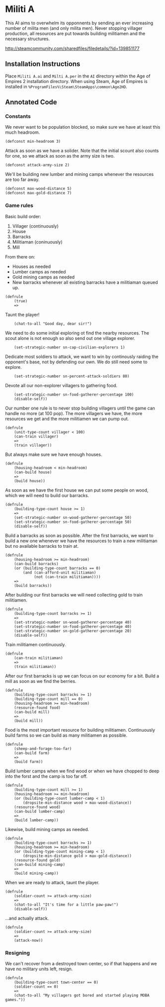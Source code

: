 Militi A
========

This AI aims to overwhelm its opponnents by sending an ever increasing
number of milita men (and only milita men). Never stopping villager
production, all resources are put towards building militiamen and the
necessary structures.

http://steamcommunity.com/sharedfiles/filedetails/?id=139851177

Installation Instructions
-------------------------

Place `Militi A.ai` and `Milti A.per` in the `AI` directory within the Age of
Empires 2 installation directory. When using Steam, Age of Empires is
installed in `%ProgramFiles%\Steam\SteamApps\common\Age2HD`.

Annotated Code
--------------

### Constants

We never want to be population blocked, so make sure we have at least this
much headroom.

    (defconst min-headroom 3)

Attack as soon as we have a solider. Note that the initial scount also counts
for one, so we attack as soon as the army size is two.

    (defconst attack-army-size 2)

We'll be building new lumber and mining camps whenever the resources are too
far away.

    (defconst max-wood-distance 5)
    (defconst max-gold-distance 7)

### Game rules

Basic build order:

1. Villager (continuously)
2. House
3. Barracks
4. Militiaman (coninuously)
5. Mill

From there on:

* Houses as needed
* Lumber camps as needed
* Gold mining camps as needed
* New barracks whenever all existing barracks have a militiaman queued up.

<b></b>

    (defrule
    	(true)
    	=>

Taunt the player!

    	(chat-to-all "Good day, dear sir!")

We need to do some initial exploring ot find the nearby resources. The scout
alone is not enough so also send out one village explorer.

    	(set-strategic-number sn-cap-civilian-explorers 1)

Dedicate most soldiers to attack, we want to win by continously raiding the
opponent's base, not by defending our own. We do still need some to explore.

    	(set-strategic-number sn-percent-attack-soldiers 80)

Devote all our non-explorer villagers to gathering food.

    	(set-strategic-number sn-food-gatherer-percentage 100)
    	(disable-self))

Our number one rule is to never stop building villagers until the game can
handle no more (at 100 pop). The more villagers we have, the more resources
we get and the more militiamen we can pump out.

    (defrule
    	(unit-type-count villager < 100)
    	(can-train villager)
    	=>
    	(train villager))

But always make sure we have enough houses.

    (defrule
    	(housing-headroom < min-headroom)
    	(can-build house)
    	=>
    	(build house))

As soon as we have the first house we can put some people on wood, which we
will need to build our barracks.

    (defrule
    	(building-type-count house >= 1)
    	=>
    	(set-strategic-number sn-wood-gatherer-percentage 50)
    	(set-strategic-number sn-food-gatherer-percentage 50)
    	(disable-self))

Build a barracks as soon as possible. After the first barracks, we want to
build a new one whenever we have the resources to train a new militiaman but
no available barracks to train at.

    (defrule
    	(housing-headroom >= min-headroom)
    	(can-build barracks)
    	(or (building-type-count barracks == 0)
    	    (and (can-afford-unit militiaman)
    	    	 (not (can-train militiaman))))
    	=>
    	(build barracks))

After building our first barracks we will need collecting gold to train
militiamen.

    (defrule
    	(building-type-count barracks >= 1)
    	=>
    	(set-strategic-number sn-wood-gatherer-percentage 40)
    	(set-strategic-number sn-food-gatherer-percentage 40)
    	(set-strategic-number sn-gold-gatherer-percentage 20)
    	(disable-self))

Train militiamen continuously.

    (defrule
    	(can-train militiaman)
    	=>
    	(train militiaman))

After our first barracks is up we can focus on our economy for a bit. Build
a mill as soon as we find the berries.

    (defrule
    	(building-type-count barracks >= 1)
    	(building-type-count mill == 0)
    	(housing-headroom >= min-headroom)
    	(resource-found food)
    	(can-build mill)
    	=>
    	(build mill))

Food is the most important resource for building militiamen. Continuously
build farms so we can build as many militiamen as possible.

    (defrule
    	(sheep-and-forage-too-far)
    	(can-build farm)
    	=>
    	(build farm))

Build lumber camps when we find wood or when we have chopped to deep into the
forst and the camp is too far off.

    (defrule
    	(building-type-count mill >= 1)
    	(housing-headroom >= min-headroom)
    	(or (building-type-count lumber-camp < 1)
    		(dropsite-min-distance wood > max-wood-distance))
    	(resource-found wood)
    	(can-build lumber-camp)
    	=>
    	(build lumber-camp))

Likewise, build mining camps as needed.

    (defrule
    	(building-type-count barracks >= 1)
    	(housing-headroom >= min-headroom)
    	(or (building-type-count mining-camp < 1)
    		(dropsite-min-distance gold > max-gold-distance))
    	(resource-found gold)
    	(can-build mining-camp)
    	=>
    	(build mining-camp))

When we are ready to attack, taunt the player.

    (defrule
    	(soldier-count >= attack-army-size)
    	=>
    	(chat-to-all "It's time for a little paw-paw!")
    	(disable-self))

...and actually attack.

    (defrule
    	(soldier-count >= attack-army-size)
    	=>
    	(attack-now))

### Resigning

We can't recover from a destroyed town center, so if that happens and we have
no military units left, resign.

    (defrule
    	(building-type-count town-center == 0)
    	(soldier-count == 0)
    	=>
    	(chat-to-all "My villagers got bored and started playing MOBA games."))
